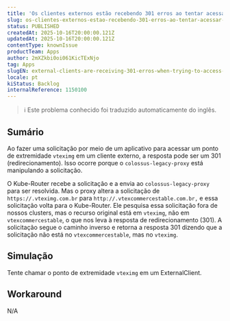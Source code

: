 ```yaml
---
title: 'Os clientes externos estão recebendo 301 erros ao tentar acessar o vteximg'
slug: os-clientes-externos-estao-recebendo-301-erros-ao-tentar-acessar-o-vteximg
status: PUBLISHED
createdAt: 2025-10-16T20:00:00.121Z
updatedAt: 2025-10-16T20:00:00.121Z
contentType: knownIssue
productTeam: Apps
author: 2mXZkbi0oi061KicTExNjo
tag: Apps
slugEN: external-clients-are-receiving-301-erros-when-trying-to-access-vteximg
locale: pt
kiStatus: Backlog
internalReference: 1150100
---
```


>ℹ️ Este problema conhecido foi traduzido automaticamente do inglês.

## Sumário


Ao fazer uma solicitação por meio de um aplicativo para acessar um ponto de extremidade `vteximg` em um cliente externo, a resposta pode ser um 301 (redirecionamento). Isso ocorre porque o `colossus-legacy-proxy` está manipulando a solicitação.

O Kube-Router recebe a solicitação e a envia ao `colossus-legacy-proxy` para ser resolvida. Mas o proxy altera a solicitação de `https://.vteximg.com.br` para `http://.vtexcommercestable.com.br,` e essa solicitação volta para o Kube-Router. Ele pesquisa essa solicitação fora de nossos clusters, mas o recurso original está em `vteximg`, não em `vtexcommercestable`, o que nos leva à resposta de redirecionamento (301). A solicitação segue o caminho inverso e retorna a resposta 301 dizendo que a solicitação não está no `vtexcommercestable`, mas no `vteximg`.
## Simulação


Tente chamar o ponto de extremidade `vteximg` em um ExternalClient.


## Workaround


N/A



